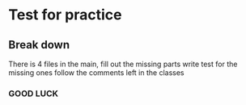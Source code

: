 # Test for practice

## Break down
There is 4 files in the main, fill out the missing parts 
write test for the missing ones 
follow the comments left in the classes 

### GOOD LUCK
